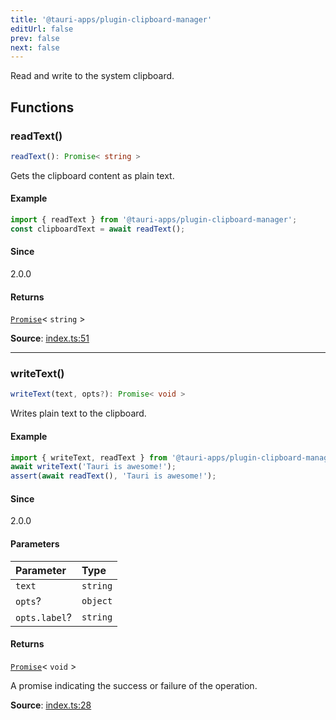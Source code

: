 ```yaml
---
title: '@tauri-apps/plugin-clipboard-manager'
editUrl: false
prev: false
next: false
---
```


Read and write to the system clipboard.

## Functions

### readText()

```ts
readText(): Promise< string >
```

Gets the clipboard content as plain text.

#### Example

```typescript
import { readText } from '@tauri-apps/plugin-clipboard-manager';
const clipboardText = await readText();
```

#### Since

2.0.0

#### Returns

[`Promise`](https://developer.mozilla.org/docs/Web/JavaScript/Reference/Global_Objects/Promise)\< `string` \>

**Source**: [index.ts:51](https://github.com/tauri-apps/plugins-workspace/blob/v2/plugins/clipboard-manager/guest-js/index.ts#L51)

---

### writeText()

```ts
writeText(text, opts?): Promise< void >
```

Writes plain text to the clipboard.

#### Example

```typescript
import { writeText, readText } from '@tauri-apps/plugin-clipboard-manager';
await writeText('Tauri is awesome!');
assert(await readText(), 'Tauri is awesome!');
```

#### Since

2.0.0

#### Parameters

| Parameter     | Type     |
| :------------ | :------- |
| `text`        | `string` |
| `opts`?       | `object` |
| `opts.label`? | `string` |

#### Returns

[`Promise`](https://developer.mozilla.org/docs/Web/JavaScript/Reference/Global_Objects/Promise)\< `void` \>

A promise indicating the success or failure of the operation.

**Source**: [index.ts:28](https://github.com/tauri-apps/plugins-workspace/blob/v2/plugins/clipboard-manager/guest-js/index.ts#L28)
